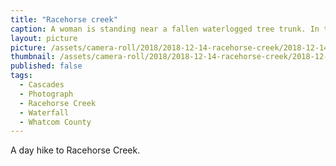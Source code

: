 ```yaml
---
title: "Racehorse creek"
caption: A woman is standing near a fallen waterlogged tree trunk. In the background is a rapid creek backed by pine trees. A waterfall is in the distance.
layout: picture
picture: /assets/camera-roll/2018/2018-12-14-racehorse-creek/2018-12-14-racehorse-creek.jpg
thumbnail: /assets/camera-roll/2018/2018-12-14-racehorse-creek/2018-12-14-racehorse-creek-thumbnail.jpg
published: false
tags:
  - Cascades
  - Photograph  
  - Racehorse Creek
  - Waterfall
  - Whatcom County
---
```

A day hike to Racehorse Creek.